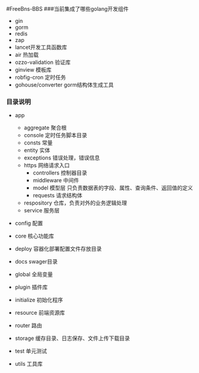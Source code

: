#FreeBns-BBS
###当前集成了哪些golang开发组件
 - gin
 - gorm
 - redis
 - zap
 - lancet开发工具函数库
 - air 热加载
 - ozzo-validation 验证库
 - ginview 模板库
 - robfig-cron 定时任务
 - gohouse/converter gorm结构体生成工具

### 目录说明
- app
    - aggregate 聚合根
    - console 定时任务脚本目录
    - consts 常量
    - entity  实体
    - exceptions 错误处理，错误信息
    - https 网络请求入口
      - controllers 控制器目录
      - middleware 中间件
      - model 模型层 只负责数据表的字段、属性、查询条件、返回值的定义
      - requests 请求结构体
    - respository 仓库，负责对外的业务逻辑处理
    - service 服务层
    
- config 配置
- core 核心功能库
- deploy 容器化部署配置文件存放目录
- docs swager目录
- global 全局变量
- plugin 插件库
- initialize 初始化程序
- resource 前端资源库
- router 路由
- storage 缓存目录、日志保存、文件上传下载目录
- test 单元测试
- utils 工具库